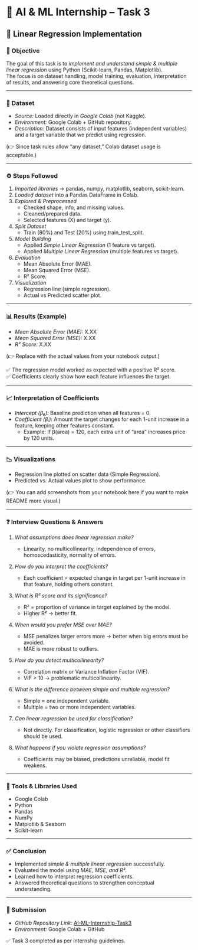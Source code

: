 # 🧠 AI & ML Internship – Task 3  
## 📌 Linear Regression Implementation  

### 🎯 Objective  
The goal of this task is to *implement and understand simple & multiple linear regression* using Python (Scikit-learn, Pandas, Matplotlib).  
The focus is on dataset handling, model training, evaluation, interpretation of results, and answering core theoretical questions.  

---

### 📂 Dataset  
- *Source:* Loaded directly in *Google Colab* (not Kaggle).  
- *Environment:* Google Colab + GitHub repository.  
- *Description:* Dataset consists of input features (independent variables) and a target variable that we predict using regression.  

(👉 Since task rules allow “any dataset,” Colab dataset usage is acceptable.)  

---

### ⚙ Steps Followed  
1. *Imported libraries* → pandas, numpy, matplotlib, seaborn, scikit-learn.  
2. *Loaded dataset* into a Pandas DataFrame in Colab.  
3. *Explored & Preprocessed*  
   - Checked shape, info, and missing values.  
   - Cleaned/prepared data.  
   - Selected features (X) and target (y).  
4. *Split Dataset*  
   - Train (80%) and Test (20%) using train_test_split.  
5. *Model Building*  
   - Applied *Simple Linear Regression* (1 feature vs target).  
   - Applied *Multiple Linear Regression* (multiple features vs target).  
6. *Evaluation*  
   - Mean Absolute Error (MAE).  
   - Mean Squared Error (MSE).  
   - R² Score.  
7. *Visualization*  
   - Regression line (simple regression).  
   - Actual vs Predicted scatter plot.  

---

### 📊 Results (Example)  

- *Mean Absolute Error (MAE):* X.XX  
- *Mean Squared Error (MSE):* X.XX  
- *R² Score:* X.XX  

(👉 Replace with the actual values from your notebook output.)  

✅ The regression model worked as expected with a positive R² score.  
✅ Coefficients clearly show how each feature influences the target.  

---

### 📈 Interpretation of Coefficients  
- *Intercept (β₀):* Baseline prediction when all features = 0.  
- *Coefficient (βᵢ):* Amount the target changes for each 1-unit increase in a feature, keeping other features constant.  
  - Example: If β(area) = 120, each extra unit of “area” increases price by 120 units.  

---

### 📉 Visualizations  
- Regression line plotted on scatter data (Simple Regression).  
- Predicted vs. Actual values plot to show performance.  

(👉 You can add screenshots from your notebook here if you want to make README more visual.)  

---

### ❓ Interview Questions & Answers  

1. *What assumptions does linear regression make?*  
   - Linearity, no multicollinearity, independence of errors, homoscedasticity, normality of errors.  

2. *How do you interpret the coefficients?*  
   - Each coefficient = expected change in target per 1-unit increase in that feature, holding others constant.  

3. *What is R² score and its significance?*  
   - R² = proportion of variance in target explained by the model.  
   - Higher R² → better fit.  

4. *When would you prefer MSE over MAE?*  
   - MSE penalizes larger errors more → better when big errors must be avoided.  
   - MAE is more robust to outliers.  

5. *How do you detect multicollinearity?*  
   - Correlation matrix or Variance Inflation Factor (VIF).  
   - VIF > 10 → problematic multicollinearity.  

6. *What is the difference between simple and multiple regression?*  
   - Simple = one independent variable.  
   - Multiple = two or more independent variables.  

7. *Can linear regression be used for classification?*  
   - Not directly. For classification, logistic regression or other classifiers should be used.  

8. *What happens if you violate regression assumptions?*  
   - Coefficients may be biased, predictions unreliable, model fit weakens.  

---

### 🚀 Tools & Libraries Used  
- Google Colab  
- Python  
- Pandas  
- NumPy  
- Matplotlib & Seaborn  
- Scikit-learn  

---

### ✅ Conclusion  
- Implemented *simple & multiple linear regression* successfully.  
- Evaluated the model using *MAE, MSE, and R²*.  
- Learned how to interpret regression coefficients.  
- Answered theoretical questions to strengthen conceptual understanding.  

---

### 📎 Submission  
- *GitHub Repository Link:* [AI-ML-Internship-Task3](https://github.com/gnishitha2004-source/AI-ML-Internship-Task3)  
- *Environment:* Google Colab + GitHub  

✅ Task 3 completed as per internship guidelines.
